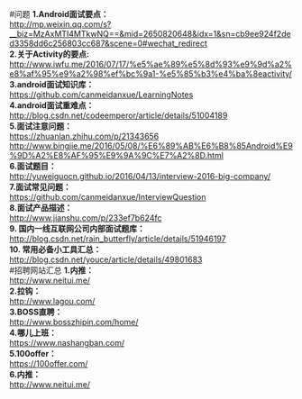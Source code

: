 #问题
**1.Android面试要点：**</br>http://mp.weixin.qq.com/s?__biz=MzAxMTI4MTkwNQ==&mid=2650820648&idx=1&sn=cb9ee924f2ded3358dd6c256803cc687&scene=0#wechat_redirect</br>
**2.关于Activity的要点:**</br>http://www.iwfu.me/2016/07/17/%e5%ae%89%e5%8d%93%e9%9d%a2%e8%af%95%e9%a2%98%ef%bc%9a1-%e5%85%b3%e4%ba%8eactivity/</br>
**3.android面试知识库：**</br>https://github.com/canmeidanxue/LearningNotes</br>
**4.android面试重难点：**</br>http://blog.csdn.net/codeemperor/article/details/51004189</br>
**5.面试注意问题：**</br>https://zhuanlan.zhihu.com/p/21343656</br>
http://www.bingjie.me/2016/05/08/%E6%89%AB%E6%B8%85Android%E9%9D%A2%E8%AF%95%E9%9A%9C%E7%A2%8D.html</br>
**6.面试题目：**</br>http://yuweiguocn.github.io/2016/04/13/interview-2016-big-company/</br>
**7.面试常见问题：**</br>https://github.com/canmeidanxue/InterviewQuestion</br>
**8.面试产品描述：**</br>http://www.jianshu.com/p/233ef7b624fc</br>
**9. 国内一线互联网公司内部面试题库：**</br>http://blog.csdn.net/rain_butterfly/article/details/51946197</br>
**10. 常用必备小工具汇总：**</br>http://blog.csdn.net/youce/article/details/49801683</br>
#招聘网站汇总
**1.内推：**</br>http://www.neitui.me/</br>
**2.拉钩：**</br>http://www.lagou.com/</br>
**3.BOSS直聘：**</br>http://www.bosszhipin.com/home/</br>
**4.哪儿上班：**</br>https://www.nashangban.com/</br>
**5.100offer：**</br>https://100offer.com/</br>
**6.内推：**</br>http://www.neitui.me/</br>

